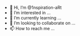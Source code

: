 - 👋 Hi, I’m @1nspiration-aRt
- 👀 I’m interested in ...
- 🌱 I’m currently learning ...
- 💞️ I’m looking to collaborate on ...
- 📫 How to reach me ...

<!---
1nspiration-aRt/1nspiration-aRt is a ✨ special ✨ repository because its `README.md` (this file) appears on your GitHub profile.
You can click the Preview link to take a look at your changes.
--->
